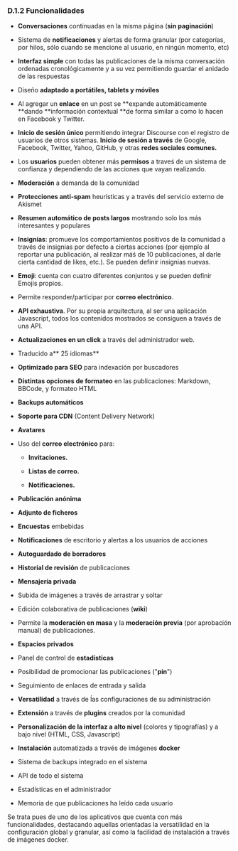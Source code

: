 ### D.1.2 Funcionalidades

* **Conversaciones** continuadas en la misma página \(**sin paginación**\)

* Sistema de **notificaciones** y alertas de forma granular \(por categorías, por hilos, sólo cuando se mencione al usuario, en ningún momento, etc\)

* **Interfaz simple** con todas las publicaciones de la misma conversación ordenadas cronológicamente y a su vez permitiendo guardar el anidado de las respuestas

* Diseño **adaptado a portátiles, tablets y móviles**

* Al agregar un **enlace** en un post se **expande automáticamente **dando **información contextual **de forma similar a como lo hacen en Facebook y Twitter.

* **Inicio de sesión único** permitiendo integrar Discourse con el registro de usuarios de otros sistemas. **Inicio de sesión a través** de Google, Facebook, Twitter, Yahoo, GitHub, y otras **redes sociales comunes.**

* Los **usuarios** pueden obtener más **permisos** a traveś de un sistema de confianza y dependiendo de las acciones que vayan realizando.

* **Moderación** a demanda de la comunidad

* **Protecciones anti-spam** heurísticas y a través del servicio externo de Akismet

* **Resumen automático de posts largos** mostrando solo los más interesantes y populares

* **Insignias**: promueve los comportamientos positivos de la comunidad a través de insignias por defecto a ciertas acciones \(por ejemplo al reportar una publicación, al realizar máś de 10 publicaciones, al darle cierta cantidad de likes, etc.\). Se pueden definir insignias nuevas.

* **Emoji**: cuenta con cuatro diferentes conjuntos y se pueden definir Emojis propios.

* Permite responder/participar por **correo electrónico**.

* **API exhaustiva**. Por su propia arquitectura, al ser una aplicación Javascript, todos los contenidos mostrados se consiguen a través de una API.

* **Actualizaciones en un click** a través del administrador web.

* Traducido a** 25 idiomas**

* **Optimizado para SEO** para indexación por buscadores

* **Distintas opciones de formateo** en las publicaciones: Markdown, BBCode, y formateo HTML

* **Backups automáticos**

* **Soporte para CDN** \(Content Delivery Network\)

* **Avatares**

* Uso del **correo electrónico** para:

  * **Invitaciones.**

  * **Listas de correo.**

  * **Notificaciones.**

* **Publicación anónima**

* **Adjunto de ficheros**

* **Encuestas** embebidas

* **Notificaciones** de escritorio y alertas a los usuarios de acciones

* **Autoguardado de borradores**

* **Historial de revisión** de publicaciones

* **Mensajería privada**

* Subida de imágenes a través de arrastrar y soltar

* Edición colaborativa de publicaciones \(**wiki**\)

* Permite la **moderación en masa** y la **moderación previa** \(por aprobación manual\)  de publicaciones.

* **Espacios privados**

* Panel de control de **estadísticas**

* Posibilidad de promocionar las publicaciones \("**pin**"\)

* Seguimiento de enlaces de entrada y salida

* **Versatilidad** a través de ĺas configuraciones de su administración

* **Extensión** a través de **plugins** creados por la comunidad

* **Personalización de la interfaz a alto nivel** \(colores y tipografías\) y a bajo nivel \(HTML, CSS, Javascript\)

* **Instalación** automatizada a través de imágenes **docker**

* Sistema de backups integrado en el sistema

* API de todo el sistema

* Estadísticas en el administrador

* Memoria de que publicaciones ha leído cada usuario

Se trata pues de uno de los aplicativos que cuenta con más funcionalidades, destacando aquellas orientadas la versatilidad en la configuración global y granular, así como la facilidad de instalación a través de imágenes docker.



